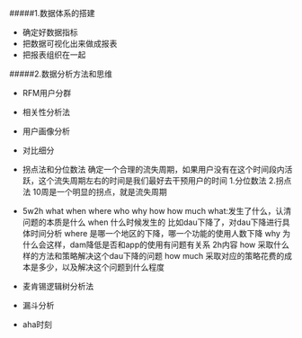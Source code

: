 #####1.数据体系的搭建
* 确定好数据指标
* 把数据可视化出来做成报表
* 把报表组织在一起

#####2.数据分析方法和思维
* RFM用户分群
* 相关性分析法
* 用户画像分析
* 对比细分
* 拐点法和分位数法
  确定一个合理的流失周期，如果用户没有在这个时间段内活跃，这个流失周期左右的时间是我们最好去干预用户的时间
  1.分位数法
  2.拐点法
    10周是一个明显的拐点，就是流失周期
* 5w2h
  what when where who why how how much
  what:发生了什么，认清问题的本质是什么
  when 什么时候发生的 比如dau下降了，对dau下降进行具体时间分析
  where 是哪一个地区的下降，哪一个功能的使用人数下降
  why 为什么会这样，dam降低是否和app的使用有问题有关系
  2h内容
  how 采取什么样的方法和策略解决这个dau下降的问题
  how much 采取对应的策略花费的成本是多少，以及解决这个问题到什么程度
  
* 麦肯锡逻辑树分析法
* 漏斗分析
* aha时刻

